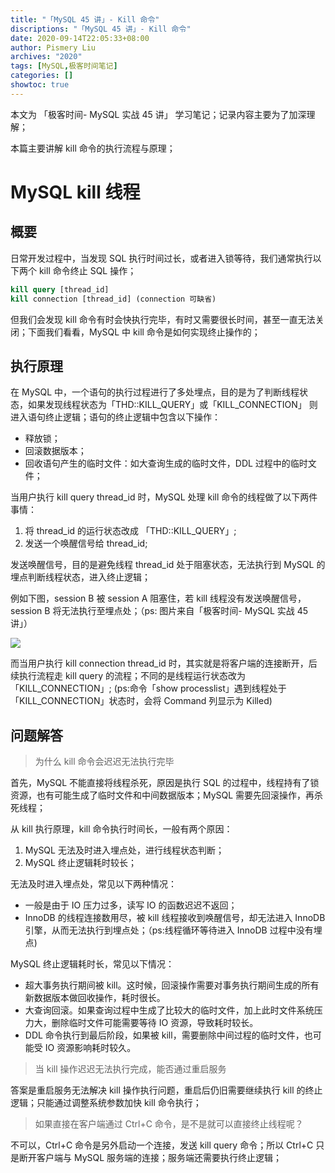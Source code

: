 ```yaml
---
title: "「MySQL 45 讲」- Kill 命令"
discriptions: "「MySQL 45 讲」- Kill 命令"
date: 2020-09-14T22:05:33+08:00
author: Pismery Liu
archives: "2020"
tags: [MySQL,极客时间笔记]
categories: []
showtoc: true
---
```


本文为 「极客时间- MySQL 实战 45 讲」 学习笔记；记录内容主要为了加深理解；

本篇主要讲解 kill 命令的执行流程与原理；

<!--more-->

# MySQL kill 线程

## 概要

日常开发过程中，当发现 SQL 执行时间过长，或者进入锁等待，我们通常执行以下两个 kill 命令终止 SQL 操作；

```SQL
kill query [thread_id]
kill connection [thread_id] (connection 可缺省)
```

但我们会发现 kill 命令有时会快执行完毕，有时又需要很长时间，甚至一直无法关闭；下面我们看看，MySQL 中 kill 命令是如何实现终止操作的；

## 执行原理

在 MySQL 中，一个语句的执行过程进行了多处埋点，目的是为了判断线程状态，如果发现线程状态为「THD::KILL_QUERY」或「KILL_CONNECTION」 则进入语句终止逻辑；语句的终止逻辑中包含以下操作：

- 释放锁；
- 回滚数据版本；
- 回收语句产生的临时文件：如大查询生成的临时文件，DDL 过程中的临时文件；

当用户执行 kill query thread_id 时，MySQL 处理 kill 命令的线程做了以下两件事情：

1. 将 thread_id 的运行状态改成 「THD::KILL_QUERY」;
2. 发送一个唤醒信号给 thread_id;

发送唤醒信号，目的是避免线程 thread_id 处于阻塞状态，无法执行到 MySQL 的埋点判断线程状态，进入终止逻辑；

例如下图，session B 被 session A 阻塞住，若 kill 线程没有发送唤醒信号，session B 将无法执行至埋点处；（ps: 图片来自「极客时间- MySQL 实战 45 讲」）

![](https://gitee.com/pismery/imageshack/raw/master/img/20200914211919.png)

而当用户执行 kill connection thread_id 时，其实就是将客户端的连接断开，后续执行流程走 kill query 的流程；不同的是线程运行状态改为 「KILL_CONNECTION」; (ps:命令「show processlist」遇到线程处于「KILL_CONNECTION」状态时，会将 Command 列显示为 Killed)


## 问题解答

> 为什么 kill 命令会迟迟无法执行完毕

首先，MySQL 不能直接将线程杀死，原因是执行 SQL 的过程中，线程持有了锁资源，也有可能生成了临时文件和中间数据版本；MySQL 需要先回滚操作，再杀死线程；

从 kill 执行原理，kill 命令执行时间长，一般有两个原因：

1. MySQL 无法及时进入埋点处，进行线程状态判断；
2. MySQL 终止逻辑耗时较长；

无法及时进入埋点处，常见以下两种情况：

- 一般是由于 IO 压力过多，读写 IO 的函数迟迟不返回；
- InnoDB 的线程连接数用尽，被 kill 线程接收到唤醒信号，却无法进入 InnoDB 引擎，从而无法执行到埋点处；（ps:线程循环等待进入 InnoDB 过程中没有埋点)

MySQL 终止逻辑耗时长，常见以下情况：

- 超大事务执行期间被 kill。这时候，回滚操作需要对事务执行期间生成的所有新数据版本做回收操作，耗时很长。
- 大查询回滚。如果查询过程中生成了比较大的临时文件，加上此时文件系统压力大，删除临时文件可能需要等待 IO 资源，导致耗时较长。
- DDL 命令执行到最后阶段，如果被 kill，需要删除中间过程的临时文件，也可能受 IO 资源影响耗时较久。

> 当 kill 操作迟迟无法执行完成，能否通过重启服务

答案是重启服务无法解决 kill 操作执行问题，重启后仍旧需要继续执行 kill 的终止逻辑；只能通过调整系统参数加快 kill 命令执行；

> 如果直接在客户端通过 Ctrl+C 命令，是不是就可以直接终止线程呢？

不可以，Ctrl+C 命令是另外启动一个连接，发送 kill query 命令；所以 Ctrl+C 只是断开客户端与 MySQL 服务端的连接；服务端还需要执行终止逻辑；